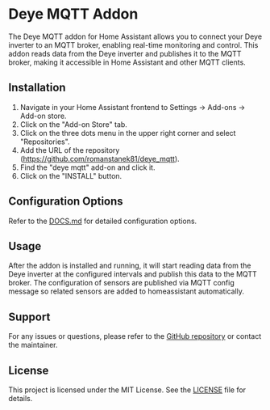 
# Deye MQTT Addon

The Deye MQTT addon for Home Assistant allows you to connect your Deye inverter to an MQTT broker, enabling real-time monitoring and control. This addon reads data from the Deye inverter and publishes it to the MQTT broker, making it accessible in Home Assistant and other MQTT clients.

## Installation
  1. Navigate in your Home Assistant frontend to Settings -> Add-ons -> Add-on store.
  2. Click on the "Add-on Store" tab.
  3. Click on the three dots menu in the upper right corner and select "Repositories".
  4. Add the URL of the repository (https://github.com/romanstanek81/deye_mqtt).
  5. Find the "deye mqtt" add-on and click it.
  6. Click on the "INSTALL" button.

## Configuration Options

Refer to the [DOCS.md](https://github.com/romanstanek81/deye_mqtt/blob/main/DOCS.md) for detailed configuration options.

## Usage

After the addon is installed and running, it will start reading data from the Deye inverter at the configured intervals and publish this data to the MQTT broker. The configuration of sensors are published via MQTT config message so related sensors are added to homeassistant automatically.

## Support

For any issues or questions, please refer to the [GitHub repository](https://github.com/romanstanek81/deye_mqtt) or contact the maintainer.

## License

This project is licensed under the MIT License. See the [LICENSE](https://github.com/romanstanek81/deye_mqtt/blob/main/LICENSE) file for details.
